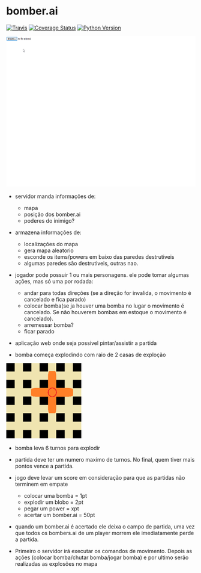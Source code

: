 # bomber.ai

[![Travis](https://api.travis-ci.com/ezequielramos/bomber.ai.svg?branch=master)](https://travis-ci.com/ezequielramos/bomber.ai)
[![Coverage Status](https://coveralls.io/repos/github/ezequielramos/bomber.ai/badge.svg?branch=master)](https://coveralls.io/github/ezequielramos/bomber.ai?branch=master)
[![Python Version](https://img.shields.io/badge/python-3.7.3-blue.svg)](https://www.python.org/downloads/release/python-373/)


<img src="assets/sample.gif" width="600" height="400" />

- servidor manda informações de:
  - mapa
  - posição dos bomber.ai
  - poderes do inimigo?

- armazena informações de:
  - localizações do mapa
  - gera mapa aleatorio
  - esconde os items/powers em baixo das paredes destrutiveis
  - algumas paredes são destrutiveis, outras nao.

- jogador pode possuir 1 ou mais personagens. ele pode tomar algumas ações, mas só uma por rodada:
  - andar para todas direções (se a direção for invalida, o movimento é cancelado e fica parado)
  - colocar bomba(se ja houver uma bomba no lugar o movimento é cancelado. Se não houverem bombas em estoque o movimento é cancelado).
  - arremessar bomba?
  - ficar parado

- aplicação web onde seja possivel pintar/assistir a partida

- bomba começa explodindo com raio de 2 casas de exploção 

<img src="assets/explosion example.png" width="200px"></img>

- bomba leva 6 turnos para explodir

- partida deve ter um numero maximo de turnos. No final, quem tiver mais pontos vence a partida.

- jogo deve levar um score em consideração para que as partidas não terminem em empate
  - colocar uma bomba = 1pt
  - explodir um blobo = 2pt
  - pegar um power = xpt
  - acertar um bomber.ai = 50pt

- quando um bomber.ai é acertado ele deixa o campo de partida, uma vez que todos os bombers.ai de um player morrem ele imediatamente perde a partida.

- Primeiro o servidor irá executar os comandos de movimento. Depois as ações (colocar bomba/chutar bomba/jogar bomba) e por ultimo serão realizadas as explosões no mapa